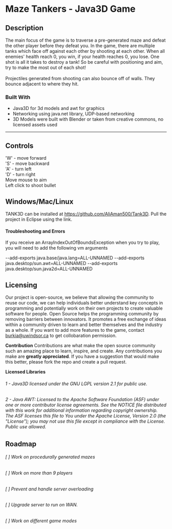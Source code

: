 # Maze Tankers - Java3D Game


## Description
The main focus of the game is to traverse a pre-generated maze and defeat the other player before they defeat you. In the game, there are multiple tanks which face off against each other by shooting at each other. When all enemies' health reach 0, you win, if your health reaches 0, you lose. One shot is all it takes to destroy a tank! So be careful with positioning and aim, try to make the most out of each shot!
<br/>
<br/>
Projectiles generated from shooting can also bounce off of walls. They bounce adjacent to where they hit.
<br/>

### Built With
- Java3D for 3d models and awt for graphics
- Networking using java.net library, UDP-based networking
- 3D Models were built with Blender or taken from creative commons, no licensed assets used
<hr/>

## Controls
'W' - move forward
<br/>
'S' - move backward
<br/>
'A' - turn left
<br/>
'D' - turn right
<br/>
Move mouse to aim
<br/>
Left click to shoot bullet

## Windows/Mac/Linux
TANK3D can be installed at https://github.com/AliAman500/Tank3D. Pull the project in Eclipse using the link.

#### Troubleshooting and Errors
If you receive an ArrayIndexOutOfBoundsException when you try to play, you will need to add the following vm arguments

--add-exports java.base/java.lang=ALL-UNNAMED --add-exports java.desktop/sun.awt=ALL-UNNAMED --add-exports java.desktop/sun.java2d=ALL-UNNAMED

## Licensing
Our project is open-source, we believe that allowing the community to reuse our code, we can help individuals better understand key concepts in programming and potentially work on their own projects to create valuable software for people. Open Source helps the programming community by removing barriers between innovators. It promotes a free exchange of ideas within a community driven to learn and better themselves and the industry as a whole. If you want to add more features to the game, contact burkia@uwindsor.ca to get collobaration permission.

**Contribution**
Contributions are what make the open source community such an amazing place to learn, inspire, and create. Any contributions you make are **greatly appreciated**. If you have a suggestion that would make this better, please fork the repo and create a pull request.

**Licensed Libraries**
###### 1 - Java3D licensed under the GNU LGPL version 2.1 for public use.
###### 2 - Java AWT: Licensed to the Apache Software Foundation (ASF) under one or more contributor license agreements.  See the NOTICE file distributed with this work for additional information regarding copyright ownership. The ASF licenses this file to You under the Apache License, Version 2.0 (the "License"); you may not use this file except in compliance with the License.  Public use allowed.


## Roadmap
###### [ ] Work on procedurally generated mazes
###### [ ] Work on more than 9 players
###### [ ] Prevent and handle server overloading
###### [ ] Upgrade server to run on WAN.
###### [ ] Work on different game modes
